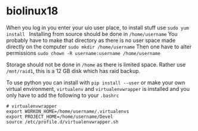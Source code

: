 # biolinux18
When you log in you enter your uio user place, to install stuff use
`sudo yum install `
Installing from source should be done in 
`/home/username`
You probably have to make that directory as there is no user space made directly on the computer
`sudo mkdir /home/username`
Then one have to alter permissions
`sudo chown -R username:username /home/username`

Storage should not be done in `/home` as there is limited space. Rather use `/mnt/raid1`, this is a 12 GB disk which has raid backup.

To use python you can install with `pip install --user` or make your own virtual environment, `virtualenv` and `virtualenvwrapper` is installed and you only have to add the following to your `.bashrc`

```
# virtualenvwrapper
export WORKON_HOME=/home/username/.virtualenvs
export PROJECT_HOME=/home/username/Devel
source /etc/profile.d/virtualenvwrapper.sh
```
